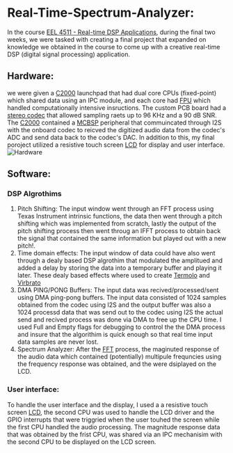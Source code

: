 # Real-Time-Spectrum-Analyzer:
In the course [EEL 4511 - Real-time DSP Applications](http://www.add.ece.ufl.edu/4511/), during the final two weeks, we were tasked with creating a final project that expanded on knowledge we obtained in the course to come up with a creative real-time DSP (digital signal processing) application.
## Hardware: 
we were given a [C2000](https://www.ti.com/lit/an/sprt720/sprt720.pdf?ts=1610028108582&ref_url=https%253A%252F%252Fwww.google.com%252F) launchpad that had dual core CPUs (fixed-point) which shared data using an IPC module, and each core had [FPU](https://en.wikipedia.org/wiki/Floating-point_unit) which handled computationally intensive insructions. The custom PCB board had a [stereo codec](http://www.add.ece.ufl.edu/4511/references/tlv320aic23b.pdf) that allowed sampling raets up to 96 KHz and a 90 dB SNR. The [C2000](https://www.ti.com/lit/an/sprt720/sprt720.pdf?ts=1610028108582&ref_url=https%253A%252F%252Fwww.google.com%252F) contained a [MCBSP](https://www.ti.com/lit/ug/spruhh0/spruhh0.pdf?ts=1610030520082&ref_url=https%253A%252F%252Fwww.google.com%252F) peripheral that commuincated through I2S with the onboard codec to reicved the digitized audio data from the codec's ADC and send data back to the codec's DAC. In addition to this, my final poroject utilized a resistive touch screen [LCD](https://www.hotmcu.com/28-touch-screen-tft-lcd-with-all-interface-p-63.html) for display and user interface. 
![Hardware](/images/harware.PNG)
## Software: 
### DSP Algrothims  
  1. Pitch Shifting: 
    The input window went through an FFT process using Texas Instrument intrinsic functions, the data then went through a pitch shifting which was implemented from scratch, lastly the output of the pitch shifting process then went throug an IFFT process to obtain back the signal that contained the same information but played out with a new pitch!. 
  2. Time domain effects: 
    The input window of data could have also went through a dealy based DSP algrothim that modulated the amplitued and added a delay by storing the data into a temporary buffer and playing it later. These dealy based effects where used to create [Termolo](https://en.wikipedia.org/wiki/Tremolo) and [Virbrato](https://en.wikipedia.org/wiki/Vibrato) 
  3. DMA PING/PONG Buffers:
  The input data was recived/processed/sent using DMA ping-pong buffers. The input data consisted of 1024 samples obtained from the codec using I2S and the output buffer was   also a 1024 processd data that was send out to the codec using I2S the actual send and recived process was done via DMA to free up the CPU time. I used Full and Empty flags for debugging to control the the DMA process and insure that the algorithim is quick enough so that real time input data samples are never lost. 
  4. Spectrum Analyzer: 
  After the [FFT](https://en.wikipedia.org/wiki/Fast_Fourier_transform) process, the maginuted response of the audio data which contained (potentially) multipule frequncies  using the frequency response was obtained, and the 
 were dsiplayed on the LCD.  
### User interface: 
  To handle the user interface and the display, I used a a resistive touch screen [LCD](https://www.hotmcu.com/28-touch-screen-tft-lcd-with-all-interface-p-63.html), the second CPU was used to handle the LCD driver and the GPIO interrupts that were triggried when the user touhed the screen while the first CPU handled the audio processing. The magnitude response data that was obtained by the frist CPU, was shared via an IPC mechanisim with the second CPU to be displayed on the LCD screen. 
